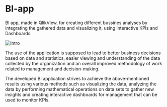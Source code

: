 # BI-app
BI app, made in QlikView, for creating different bussines analyses by integrating the gathered data and visualizing it, using interactive KPIs and Dashboards.

![Intro](https://user-images.githubusercontent.com/113591133/190936168-81712702-9d7c-4c00-89e1-100aadcb6199.png)

The use of the application is supposed to lead to better business decisions based on data and statistics, easier viewing and understanding of the data collected by the organization and an overall improved methodology of work related to management and decision-making. 

The developed BI application strives to achieve the above-mentioned results using various methods such as visualizing the data, analyzing the data by performing mathematical operations on data sets to gather new insights and creating interactive dashboards for management that can be used to monitor KPIs.
